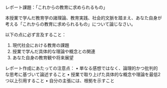 レポート課題：「これからの教育に求められるもの」

本授業で学んだ教育学の諸理論、教育実践、社会的文脈を踏まえ、あなた自身が考える「これからの教育に求められるもの」について論じなさい。

以下の点に必ず言及すること：
1. 現代社会における教育の課題
2. 授業で学んだ具体的な理論や概念との関連
3. あなた自身の教育観や将来展望

レポート作成にあたっての注意点：
• 単なる感想ではなく、論理的かつ批判的な思考に基づいて論述すること
• 授業で取り上げた具体的な概念や理論を最低2つ以上引用すること
• 自分の主張には、根拠を示すこと
